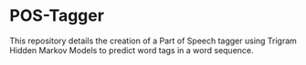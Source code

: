 # POS-Tagger
This repository details the creation of a Part of Speech tagger using Trigram Hidden Markov Models to predict word tags in a word sequence.
